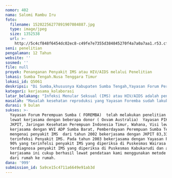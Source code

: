 ```yaml
---
nomor: 402
nama: Salomi Rambu Iru
foto:
  filename: 15202256277891907084887.jpg
  type: image/jpeg
  size: 1352538
  url: >-
    http://5c4cf848f6454dc02ec8-c49fe7e7355d384845270f4a7a0a7aa1.r53.cf2.rackcdn.com/8c65c2c9-b257-4ff3-a07f-d2a3079e6f11/15202256277891907084887.jpg
seni: penelitian
pengalaman: 12 Tahun
website: ''
sosmed: ''
file: null
proyek: Penanganan Penyakit IMS atau HIV/AIDS melalui Penelitian
lokasi: Sumba Tengah.Nusa Tenggara Timur
lokasi_id: Q5061
deskripsi: "Di Sumba,khususnya Kabupaten Sumba Tengah,Yayasan Forum Perempuan Sumba tahu bagaimana dengan kondisi kesehatan reproduksi masyarakat tentang penyakit infeksi menular seksual (IMS) karena IMS Adalah pintu masuknya HIV/AIDS, karena di zaman yang semakin modern, banyak kalangan anak muda baik itu laki-laki maupun perempuan yang pergi bekerja di luar sumba (luar negeri), berdasrkan hasil pengamatan  banyak pemuda  yang pulang ke daerahnya membawa pulang penyakit ini bahkan ada yang mengalami kematian. Pihak pemerintah sudah berupaya mengatasi penyakit  terdlsebut tetapi belum berhasil\r\noleh karena itu, dengan adanya program ini, Yayasan Forum Perempuan Sumba (FOREMBA) ingin melakukan penelitian, pemeriksaan dan pengobatan penyakit IMS  pada beberapa desa. Karena penyakit ini sudah sangat menyebar di daerah Sumba terkhususnya kabupaten sumba tengah, apalagi dengan adanya budaya patriok masyarakat sumba dimana laki-laki dan perempuan sangat sulit untuk orang lain ketahui sehingga sangat tabu seperti penumpukan gunung es.\r\npada pihak medis mereka malu karena mereka anggap penyakit IMS penyakit keturunan dan pengobatan dilakukan pada dukun kampung.\r\nuntuk menanggulangi hal tersebut kami Yayasan Forum Prempuan Sumba (Foremba) mengajukan program ini ke Cipta Media Ekspresi Kalau saja berkenan kami ingin melakukan penelitian sekaligus hasil penelitian dapat di lakukan pemeriksaan dan pengobatan berdasarkan jumlah yang sudah di data"
kategori: kerjasama_kolaborasi
latar_belakang: "Infeksi Menular Seksual (IMS) atau HIV/AIDS adalah penyakit yang sangat tidak asing lagi bagi masyarakat  sumba. berbagai upaya dilakukan oleh Foremba sebagai satu-satunya Yayasan yang berada di sumba yang peduli pada masalah gender.\r\nseiring dengan adanya perkembangan zaman,  adanya alat elektronik dan media massa, seharusnya masyarakat sumba harus mampu menjaga dan memelihara nilai-nilai sosial budaya. kita boleh menikmati perkembangan zaman itu, tetapi kita harus tahu apa keuntungan dan kerugiannya.\r\ndengan VCD Porno, Narkoba dan pergaulan bebas yang mengakibatkan kebrutalan pemerkosaan konflik,  perselingkuhan dan WTS yang terselubung dimana- mana tempat yang mengakibatkan  penyakit menular (IMS) yang disebut HIV/AIDS merupakan penyakit yang sangat berbahaya dan menular. hal ini tidak akan merusak citra generasi kita jika ditangani sedini mungkin agar tidak merajalela.\r\nForemba melihat itu sehingga mengambil bagian dalam pencegahan IMS Atau HIV/AIDS dan sudah melakulan penelitian di Sembilan Desa yaitu: Desa Umbu mamijuk, Desa Umbu Langang, Desa Anajiaka, Desa Konda Maloba, Desa Pondok, Desa Anakalang, Desa Oka Wacu, Desa Mbilur Pangadu dan Desa Padiratana. dari hasil penelitoan dan pemeriksaan itu ditarik suati kesimpulan  oleh FOREMBA bahwa IMS atau HIV/AIDS di sembilan desa sangat bamyak yang menderita dan sudah mencapai hasil 80% yang diperiksa, diobati oleh Medis"
masalah: "Masalah kesehatan reproduksi yang Yayasan Foremba sudah lakukan penelitian, Pemeriksaan dan Pengobatan dari hasil yang sudah tercatat dari beberapa desa dan pinggiran kota masih sangat banyak desa yang belum dilakukan penelitoan karena dari 69 desa baru 9 desa yang kami lakukan penelitian, pemeriksaan dan pengobatan pada penyakit infeksi Menular Seksual (IMS) oleh karena itu masih banyak desa yang belum kami tangani untuk kasus tersebut/ IMS karena donor yang peduli pada program kami sudah habis kontrak dengan dana yang sangat terbatas dan masyarakat yang terinfeksi penyakit IMS meminta pengobatan dalam waktu yang cepat.\r\nSehingga dengan adanya donor ini, Foremba dapat mengajukan lagi permohonan kerjasama kalau berkenan sehingga dengan kepedulian kerjasama ini dapat kami lakulan lagi dibeberapa wilayah/desa dampingan kami tersambung lagi dengan baik lewat kepedulian kerjasama yang baik, kita dapat melayani sesuai dengan maksud dan tujuan kami. sehingga dengan keberhasilan lewat dana hibah ini dapat mengatasi masalah kesehatan reproduksi,  karena masyarakat sumba terkhususnya  kaum perempuan paling banyak yang terinfeksi penyakit IMS.\r\nApa segala beban berat lebih banyak pada kaum hawa karena banyak melakukan pekerjaan berat apapun adalah perempuan,  oleh karena itu, Kami mohon perkenanan Cipta Media Ekspresi berkenan bekerjasama dengan Yayasan Forwmba agar beban dan penyakit yang diderita dapat teratasi.\r\n"
durasi: 9 bulan
sukses: >-
  Yayasan Forum Perempuan Sumba ( FOREMBA)  telah melakukan penelitian yaitu
  lewat kerjasama dengan beberapa donor ( Oxvam Australia)  Yayasan PIKUL, dan
  JKPIT, Jaringan Kesehatan Perempuan Indonesia Timur, Wahana, Visi lewat
  kerjasama dengan WVI ADP Sumba Barat, Pemberdayaan Perempuan Sumba Tengah
  mengenai penyakit IMS  dari tahun 2002 bekerjasama dengan JKPIT 83,33% Positif
  terinfeksi Penyakit IMS. Pada tahun 2003 bekerjasama dengan Yayasan PIKUL ada
  90% yang terinfelsi penyakit IMS yang diperiksa di Puskesmas Wairasa dan 95%
  terdiagnosa penyakit IMS yang diperiksa di Puskesmas Kabukarudi dan atas
  kerjasama ini cukup berhasil lewat pendataan kami menggunakan metode PRA yaitu
  dari rumah ke rumah.
dana: '999'
submission_id: 5a9ce15c4711a6649e91ab3d
---
```

